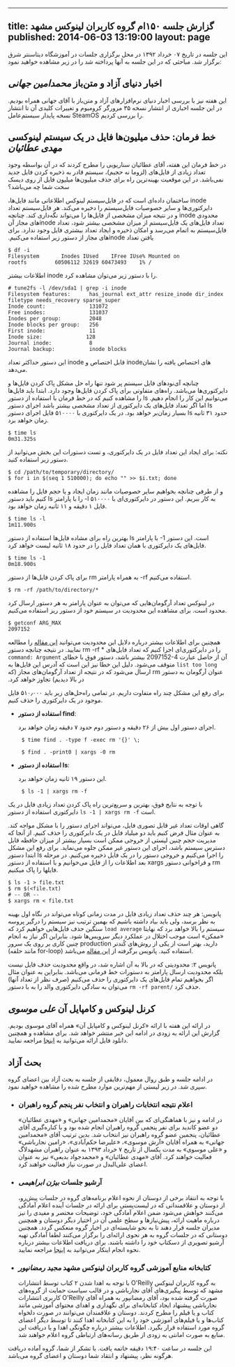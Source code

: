 ----------
title: گزارش جلسه ۱۵۰‌ام گروه کاربران لینوکس مشهد
published: 2014-06-03 13:19:00
layout: page
----------


این جلسه در تاریخ ۰۷ خرداد ۱۳۹۲ در محل برگزاری جلسات  در آموزشگاه دیتاسنتر شرق برگزار شد. مباحثی که در این جلسه به آنها پرداخته شد را در زیر مشاهده خواهید نمود:

<!--more-->

## اخبار دنیای آزاد و متن‌باز *محمدامین جهانی*

این هفته نیز با بررسی اخبار دنیای نرم‌افزارهای آزاد و متن‌باز با آقای جهانی همراه بودیم. در این جلسه اخباری از انتشار نسخه ۳۵ مرورگر کرومیوم و تغییرات کلیدی آن تا انتشار نسخه پایدار سیستم‌عامل SteamOS را بررسی کردیم.

## خط فرمان: حذف میلیون‌ها فایل در یک سیستم لینوکسی *مهدی عطائیان*

در خط فرمان این هفته، آقای عطائیان سناریویی را مطرح کردند که در آن بواسطه وجود تعداد زیادی از فایل‌های (لزوما نه حجیم)، سیستم قادر به ذخیره کردن فایل جدید نمی‌باشد. در این موقعیت بهینه‌ترین راه برای حذف میلیون‌ها میلیون فایل از روی دیسک سخت‌ شما چه می‌باشد؟

‫inode ساختمان داده‌ای است که در فایل‌سیستم لینوکس اطلاعاتی مانند فایل‌ها، دایرکتوری‌ها و سایر خصوصیات فایل‌سیستم را دخیره می‌کند. هر فایل‌سیستم تعداد محدودی inode و در نتیجه میزان مشخصی از فایل‌ها را می‌تواند نگه‌داری کند. چنانچه تعداد فایل‌های یک فایل‌سیستم از میزان مشخصی بیشتر شود، تعداد inodeهای مجاز آن فایل‌سیستم به اتمام می‌رسد و امکان ذخیره و ایجاد تعداد بیشتری فایل وجود ندارد. برای یافتن تعداد inode‌های مجاز از دستور زیر استفاده می‌کنیم.

	$ df -i
	Filesystem       Inodes IUsed    IFree IUse% Mounted on
	rootfs         60506112 32619 60473493    1% /

اطلاعات بیشتر inode را با دستور زیر می‌توان مشاهده کرد.

	# tune2fs -l /dev/sda1 | grep -i inode
	Filesystem features:      has_journal ext_attr resize_inode dir_index filetype needs_recovery sparse_super
	Inode count:              131072
	Free inodes:              131037
	Inodes per group:         2048
	Inode blocks per group:   256
	First inode:              11
	Inode size:              128
	Journal inode:            8
	Journal backup:           inode blocks

این دستور حداکثر تعداد inode قابل اختصاص و inode‌های اختصاص یافته را نشان می‌دهد. 

چنانچه آی‌نودهای فایل سیستم پر شود تنها راه حل مشکل پاک کردن فایل‌ها و دایرکتوری‌ها می‌باشد. راه‌های متفاوتی برای پاک کردن فایل‌ها وجود دارد.
ابتدا باید فایل‌ها را مشاهده کنیم که در خط فرمان با استفاده از دستور ls می‌توانیم این کار را انجام دهیم. اما اگر تعداد فایل‌های یک دایرکتوری از تعداد مشخصی بیشتر باشد اجرای دستور ls بسیار زمان‌بر خواهد بود. در یک دایرکتوری با ۵۱۰۰۰۰ فایل اجرای دستور ls‬ حدود ۳۱ ثانیه زمان خواهد برد.

	$ time ls
	0m31.325s

نکته: برای ایجاد این تعداد فایل در یک دایرکتوری، و تست دستورات این بخش می‌توانید از دستور زیر استفاده کنید.

	$ cd /path/to/temporary/directory/
	$ for i in $(seq 1 510000); do echo "" >> $i.txt; done 

و از طرفی چنانچه بخواهیم سایر خصوصیات مانند زمان ایجاد و یا حجم فایل را مشاهده کنیم باید دستور ls را با پارامتر ‪-l‬ به کار ببریم. این دستور در دایرکتوری‌ای با ۵۱۰۰۰۰ فایل ۱ دقیقه و ۱۱ ثانیه زمان خواهد بود.

	$ time ls -l
	1m11.900s

بهترین راه برای مشاده فایل‌ها استفاده از دستور ls با پارامتر ‪-1‬ است. این دستور فایل‌های یک دایرکتوری با همان تعداد فایل را در حدود ۱۸ ثانیه لیست خواهد کرد.

	$ time ls -1
	0m18.900s

برای پاک کردن فایل‌ها از دستور rm به همراه پارامتر ‪-rf‬ استفاده می‌کنیم.

	$ rm -rf /path/to/directory/*

در لینوکس تعداد آرگومان‌هایی که می‌توان به عنوان پارامتر به هر دستور ارسال کرد محدود است. برای مشاهده این محدودیت در سیستم خود از دستور ریز استفاده می‌کنیم.

	$ getconf ARG_MAX
	2097152

همچنین برای اطلاعات بیشتر درباره دلایل این محدودیت می‌توانید [این مقاله](http://www.in-ulm.de/~mascheck/various/argmax/) را مطالعه نمایید. در نتیجه چنانچه دستور ‪rm -rf *‬ را در دایرکتوری‌ای اجرا کنیم که تعداد فایل‌های آن از حاصل عبارت ‫2097152-4 بیشتر باشد، دستور فوق با خطای `command: Argument list too long` متوقف می‌شود. دلیل این خطا نیز این است که آدرس این فایل‌ها به عنوان آرگومان به دستور rm ارسال می‌شود که در نتیجه از تعداد آرگومان‌های مجاز (که در بالا دیدیم) تجاوز خواهد کرد.

برای رفع این مشکل چند راه متفاوت داریم. در تمامی راه‌حل‌های زیر باید ۵۱۰٫۰۰۰ فایل موجود در یک دایرکتوری را حذف کنیم.

*  **استفاده از دستور find**:

    اجرای دستور اول بیش از ۲۶ دقیقه و دستور دوم حدود ۷ دقیقه زمان خواهد برد.

		$ time find . -type f -exec rm '{}' \;

		$ find . -print0 | xargs -0 rm

*  **استفاده از دستور ls**:
  
    این دستور ۱۹ ثانیه زمان خواهد برد.

		$ ls -1 | xargs rm -f
   
با توجه به نتایج فوق، بهترین و سریع‌ترین راه پاک کردن تعداد زیادی فایل در یک دایرکتوری استفاده از دستور `ls -1 | xargs rm -f` است.

گاهی اوقات تعداد غیر قابل تصوری فایل، می‌تواند اجرای دستور را با مشکل مواجه کند. به عنوان مثال فرض کنیم باید دو میلیاد فایل در یک دایرکتوری را حذف کنیم. از آنجا که مدیریت حجم چنین لیستی از خروجی ممکن است بسیار بیشتر از میزان حافظه قابل دسترس سیستم باشد، اجرای این دستور غیر ممکن جلوه می‌نماید. برای رفع این مشکل ابتدا دستور ls را اجرا می‌کنیم و خروجی دستور را در یک فایل ذخیره می‌کنیم. در مرحله بعد اطلاعات را از فایل می‌خوانیم و با استفاده از دستور xargs و فراخوانی دستور rm فایلها را پاک میکنیم.

	$ ls -1 > file.txt
	$ rm $(<file.txt)
	# -- OR --
	$ xargs rm < file.txt

پانویس: هر چند حذف تعداد زیادی فایل در مدت زمانی کوتاه می‌تواند در نگاه اول بهینه به نظر برسد، ولی باید بیاد داشته باشیم که بهمین ترتیب نیز سیستم را درگیر پروسه سنگین حذف فایل‌هایی خواهیم کرد که `load average` سیستم را بالا خواهد برد که نهایتا «ممکن» است موجب اختلال در عملکرد دیگر سرویس‌ها شود. بنابراین اگر نیاز به انجام چنین کاری بر روی یک سرور production دارید، بهتر است از یکی از روش‌های کُندتر (مانند حلقه for-loop) استفاده کنید. پانویس برگرفته از [این مقاله](http://www.pronego.com/helpdesk/knowledgebase.php?article=59) می‌باشد.

پانویس ۲: محدودیتی که در بالا به آن اشاره شد، در واقع محدودیت حذف فایل نیست بلکه محدودیت ارسال پارامتر به دستورات خط فرمانی می‌باشد. بنابراین به عنوان مثال اگر بخواهیم تمام فایل‌های یک دایرکتوری را حذف می‌کنیم (صرف نظر از تعداد آنها) می‌توان به سادگی دایرکتوری والد را به با دستور `‪rm -rf parent/‬` حذف کرد.

##  کرنل لینوکس و کامپایل آن *علی موسوی*

در ارائه این هفته با ارائه «کرنل لینوکس و کامپایل آن» همراه آقای موسوی بودیم. گزارش این ارائه به زودی در ادامه این خبر منتشر خواهد شد. برای مشاهده و همچنین دانلود فایل ارائه می‌توانید به [اینجا](http://www.slideshare.net/tuxitop/ss-35300452) مراجعه نمایید.

## بحث آزاد
در ادامه جلسه و طبق روال معمول، دقایقی از جلسه به بحث آزاد بین اعضای گروه سپری شد. در زیر لیستی از مهم‌ترین موارد مطرح شده را مشاهده خواهید نمود.

* ### اعلام نتیجه انتخابات راهبران و انتخاب نفر پنجم گروه راهبران
  در ادامه و نیز با هماهنگی‌ای که بین آقایان «محمدامین جهانی» و «مهدی عطائیان» دو عضو کاندید برای نفر پنجمی گروه راهبران انجام شده بود و با کناره‌گیری آقای عطائیان، پنجمین عضو گروه راهبران نیز انتخاب شد. بدین ترتیب آقای «محمدامین جهانی» به همراه آقایان «آرش موسوی»، «علیرضا حکم‌آبادی»، «رامین نجارباشی» و «علی موسوی» به مدت یکسال از تاریخ ۷ خرداد ۱۳۹۳ به عنوان راهبران مشهدلاگ فعالیت خواهند کرد. آقای «مهدی عطائیان» و «محمدجواد بدیعی» نیز به عنوان اعضای علی‌البدل در صورت نیاز فعالیت خواهند کرد.

* ### آرشیو جلسات *بیژن ابراهیمی*
  با توجه به انتقاد برخی از دوستان از نحوه اعلام برنامه‌های گروه در جلسات پیش‌رو، از دوستان و علاقمندانی که در لیست‌پستی برای ارائه در جلسات آینده اعلام آمادگی می‌کنند خواهش می‌شود ضمن اعلام آمادگی خود، توضیحات مختصر و مفیدی را نیز درباره ماهیت ارائه، پیش‌نیازها و سطح علمی آن در اختیار دیگر دوستان و همچنین مدیران جلسه قرار دهند تا به نحو شایسته‌ای در اخبار گروه منعکس گردد. همچنین دوستانی که در جلسات گروه به هر نحوی ارائه‌ای را برگزار می‌کنند لطفا آمادگی تهیه آرشیو تصویری از دسکتاپ خود را داشته باشند. برای دریافت اطلاعات بیشتر درباره نحوه انجام اینکار می‌توانید به [اینجا](http://wiki.mashhadlug.org/doku.php?id=%D8%AC%D9%84%D8%B3%D8%A7%D8%AA_%DA%AF%D8%B1%D9%88%D9%87:%D8%B1%D8%A7%D9%87%D9%86%D9%85%D8%A7%DB%8C_%D8%A2%D8%B1%D8%B4%DB%8C%D9%88_%D8%A7%D8%B1%D8%A7%D8%A6%D9%87_%D9%87%D8%A7) مراجعه نمایید.

* ### کتابخانه منابع آموزشی گروه کاربران لینوکس مشهد *مجید رمضانپور*
  با توجه به اهدا شدن ۲ کتاب توسط انتشارات O'Reilly به گروه کاربران لینوکس مشهد که توسط پیگیری‌های آقای نجارباشی و در قالب سیاست حمایت از گروه‌های کاربری انتشارات O'Reilly صورت گرفته شده بود، آقای رمضانپور به همراه آقای نجارباشی پیشنهاد ایجاد کتابخانه‌ای برای نگهداری و اهدای محتوای آموزشی مانند کتاب و یا فیلم را مطرح کردند. دوستان و علاقمندان می‌توانند در صورت دلخواه کتاب‌ها و یا فیلم‌های آموزشی خود را به این کتابخانه اهدا کنند تا توسط دیگر اعضای گروه مورد استفاده قرار بگیرد. اطلاعات بیشتر درباره چگونگی اهدا و یا دریافت این منابع به صورت امانتی به زودی از طریق رسانه‌های ارتباطی گروه اعلام خواهند شد.

این جلسه در ساعت ۱۹:۴۰ دقیقه خاتمه یافت. با تشکر از شما، گروه آماده دریافت هرگونه نظر، پیشنهاد و انتقاد شما دوستان و اعضای گروه می‌باشد.
